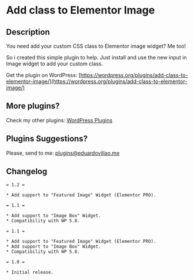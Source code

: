 # Add class to Elementor Image

## Description

You need add your custom CSS class to Elementor image widget? Me too! 

So i created this simple plugin to help. Just install and use the new input in Image widget to add your custom class.

Get the plugin on WordPress: [https://wordpress.org/plugins/add-class-to-elementor-image/](https://wordpress.org/plugins/add-class-to-elementor-image/)

## More plugins?

Check my other plugins: [WordPress Plugins](https://eduardovillao.me/wordpress-plugins/)

## Plugins Suggestions?

Please, send to me: [plugins@eduardovillao.me](mailto:plugins@eduardovillao.me)

## Changelog

```
= 1.2 =

* Add support to "Featured Image" Widget (Elementor PRO).

= 1.1 =

* Add support to "Image Box" Widget.
* Compatibility with WP 5.8.

= 1.1 =

* Add support to "Featured Image" Widget (Elementor PRO).
* Add support to "Image Box" Widget.
* Compatibility with WP 5.8.

= 1.0 =

* Initial release.

```